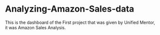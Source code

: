 # Analyzing-Amazon-Sales-data
This is the dashboard of the First project that was given by Unified Mentor, it was Amazon Sales Analysis.
